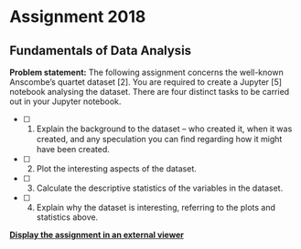 # Assignment 2018
## Fundamentals of Data Analysis

**Problem statement:** 
The following assignment concerns the well-known Anscombe’s quartet dataset [2]. You are required to create a Jupyter [5] notebook analysing the dataset. There are four distinct tasks to be carried out in your Jupyter notebook. 

- [ ] 1. Explain the background to the dataset – who created it, when it was created, and any speculation you can ﬁnd regarding how it might have been created. 
- [ ] 2. Plot the interesting aspects of the dataset. 
- [ ] 3. Calculate the descriptive statistics of the variables in the dataset. 
- [ ] 4. Explain why the dataset is interesting, referring to the plots and statistics above.

__[Display the assignment in an external viewer](https://nbviewer.jupyter.org/github/G00364778/52446_assignments/blob/master/Anscombes%20Quartet%20dataset.ipynb)__
